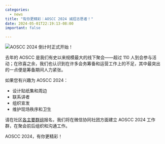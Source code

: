 ```yaml
---
categories:
  - news
title: "有你更精彩：AOSCC 2024 诚招志愿者！"
date: 2024-05-01T22:19:13-08:00
important: false

---
```

![AOSCC 2024 倒计时正式开始！](/assets/news/coffee-break/20240427/imgs/aoscc-2024.png)

去年的 AOSCC 是我们有史以来规模最大的线下聚会——超过 110 人到会参与活动；在欣喜之余，我们也认识到在许多会务筹备和运营工作上的不足，其中最突出的一点便是筹备期间人力紧张。

如果您有兴趣为 AOSCC 2024：

- 设计贴纸集和周边
- 联系讲者
- 组织宣发
- 维护现场秩序和卫生

请在社区[各主要群组](http://aosc.io/zh-cn/contact)报名，我们将在微信协同社团方面建立 AOSCC 2024 工作群，在聚会前后组织和沟通工作。

AOSCC 2024，有你更精彩！
